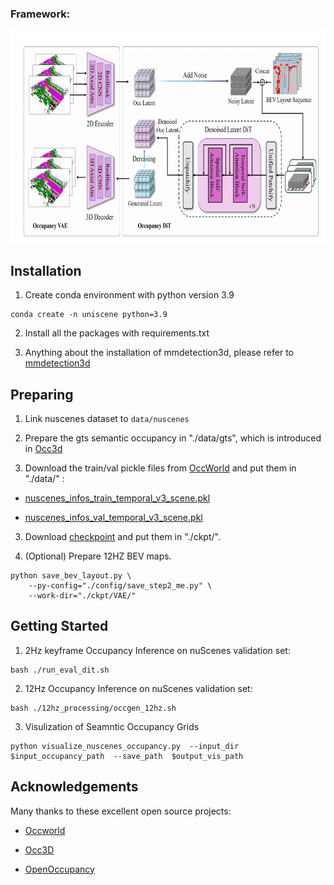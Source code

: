 ### Framework:

<div align=center><img width="760" height="340" src="./asserts/occupancy_model.png"/></div>

## Installation

1. Create conda environment with python version 3.9

```
conda create -n uniscene python=3.9
```

2. Install all the packages with requirements.txt

3. Anything about the installation of mmdetection3d, please refer to [mmdetection3d](https://mmdetection3d.readthedocs.io/en/latest/getting_started.html#installation)

## Preparing

1. Link nuscenes dataset to `data/nuscenes`

2. Prepare the gts semantic occupancy in "./data/gts", which is introduced in [Occ3d](https://github.com/Tsinghua-MARS-Lab/Occ3D)

3. Download the train/val pickle files from [OccWorld](https://github.com/wzzheng/OccWorld) and put them in "./data/" :

- [nuscenes_infos_train_temporal_v3_scene.pkl](https://cloud.tsinghua.edu.cn/d/9e231ed16e4a4caca3bd/)

- [nuscenes_infos_val_temporal_v3_scene.pkl](https://cloud.tsinghua.edu.cn/d/9e231ed16e4a4caca3bd/)

3. Download [checkpoint](https://nbeitech-my.sharepoint.com/:f:/g/personal/bli_eitech_edu_cn/EpYIjg5_l2VFoYJd2vZcl9wBFeVQV1XI_NPQQhXOB-wUqQ?e=I3vmYQ) and put them in "./ckpt/".

4. (Optional) Prepare 12HZ BEV maps.

```
python save_bev_layout.py \
    --py-config="./config/save_step2_me.py" \
    --work-dir="./ckpt/VAE/"
```

## Getting Started

1. 2Hz keyframe Occupancy Inference on nuScenes validation set:

```
bash ./run_eval_dit.sh
```

2. 12Hz Occupancy Inference on nuScenes validation set:

```
bash ./12hz_processing/occgen_12hz.sh
```

3. Visulization of Seamntic Occupancy Grids

```
python visualize_nuscenes_occupancy.py  --input_dir $input_occupancy_path  --save_path  $output_vis_path
```

## Acknowledgements

Many thanks to these excellent open source projects:

- [Occworld](https://github.com/wzzheng/OccWorld)

- [Occ3D](https://github.com/Tsinghua-MARS-Lab/Occ3D)

- [OpenOccupancy](https://github.com/JeffWang987/OpenOccupancy)

